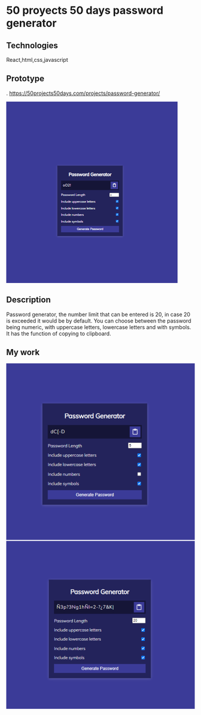 # 50 proyects 50 days password generator

## Technologies

React,html,css,javascript

## Prototype
. https://50projects50days.com/projects/password-generator/

![Alt text](image.png)

## Description

Password generator, the number limit that can be entered is 20, in case 20 is exceeded it would be by default. You can choose between the password being numeric, with uppercase letters, lowercase letters and with symbols. It has the function of copying to clipboard.

## My work

![Alt text](image-1.png)
![Alt text](image-2.png)